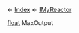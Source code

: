 ← [Index](Api-Index) ← [IMyReactor](Sandbox.ModAPI.Ingame.IMyReactor)

[float](System.Single) MaxOutput